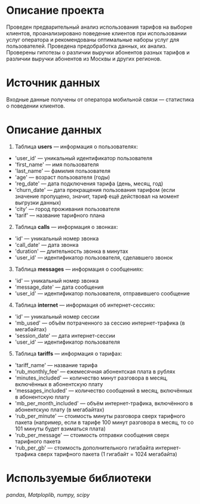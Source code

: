 # Описание проекта
Проведен предварительный анализ использования тарифов на выборке клиентов, проанализировано поведение клиентов при использовании услуг оператора и рекомендованы оптимальные наборы услуг для пользователей. Проведена предобработка данных, их анализ. Проверены гипотезы о различии выручки абонентов разных тарифов и различии выручки абонентов из Москвы и других регионов.
# Источник данных
Входные данные получены от оператора мобильной связи — статистика о поведении клиентов.
# Описание данных
1. Таблица **users** — информация о пользователях:
- 'user_id' — уникальный идентификатор пользователя
- 'first_name' — имя пользователя
- 'last_name' — фамилия пользователя
- 'age' — возраст пользователя (годы)
- 'reg_date' — дата подключения тарифа (день, месяц, год)
- 'churn_date' — дата прекращения пользования тарифом (если значение пропущено, значит, тариф ещё действовал на момент выгрузки данных)
- 'city' — город проживания пользователя
- 'tarif' — название тарифного плана
2. Таблица **calls** — информация о звонках:
- 'id' — уникальный номер звонка
- 'call_date' — дата звонка
- 'duration' — длительность звонка в минутах
- 'user_id' — идентификатор пользователя, сделавшего звонок
3. Таблица **messages** — информация о сообщениях:
- 'id' — уникальный номер звонка
- 'message_date' — дата сообщения
- 'user_id' — идентификатор пользователя, отправившего сообщение
4. Таблица **internet** — информация об интернет-сессиях:
- 'id' — уникальный номер сессии
- 'mb_used' — объём потраченного за сессию интернет-трафика (в мегабайтах)
- 'session_date' — дата интернет-сессии
- 'user_id' — идентификатор пользователя
5. Таблица **tariffs** — информация о тарифах:
- 'tariff_name' — название тарифа
- 'rub_monthly_fee' — ежемесячная абонентская плата в рублях
- 'minutes_included' — количество минут разговора в месяц, включённых в абонентскую плату
- 'messages_included' — количество сообщений в месяц, включённых в абонентскую плату
- 'mb_per_month_included' — объём интернет-трафика, включённого в абонентскую плату (в мегабайтах)
- 'rub_per_minute' — стоимость минуты разговора сверх тарифного пакета (например, если в тарифе 100 минут разговора в месяц, то со 101 минуты будет взиматься плата)
- 'rub_per_message' — стоимость отправки сообщения сверх тарифного пакета
- 'rub_per_gb' — стоимость дополнительного гигабайта интернет-трафика сверх тарифного пакета (1 гигабайт = 1024 мегабайта)
# Используемые библиотеки
*pandas, Matploplib, numpy, scipy*

